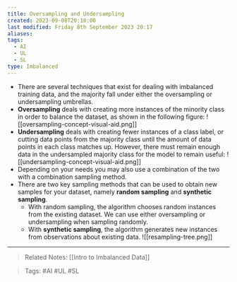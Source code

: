 ```yaml
---
title: Oversampling and Undersampling
created: 2023-09-08T20:18:00
last modified: Friday 8th September 2023 20:17
aliases: 
tags:
  - AI
  - UL
  - SL
type: Imbalanced
---
```

- There are several techniques that exist for dealing with imbalanced training data, and the majority fall under either the oversampling or undersampling umbrellas.
- **Oversampling** deals with creating more instances of the minority class in order to balance the dataset, as shown in the following figure:
![[oversampling-concept-visual-aid.png]]
- **Undersampling** deals with creating fewer instances of a class label, or cutting data points from the majority class until the amount of data points in each class matches up. However, there must remain enough data in the undersampled majority class for the model to remain useful:
![[undersampling-concept-visual-aid.png]]
- Depending on your needs you may also use a combination of the two with a combination sampling method.
- There are two key sampling methods that can be used to obtain new samples for your dataset, namely **random sampling** and **synthetic sampling**.
	- With random sampling, the algorithm chooses random instances from the existing dataset. We can use either oversampling or undersampling when sampling randomly.
	- With **synthetic sampling**, the algorithm generates new instances from observations about existing data.
![[resampling-tree.png]]
---
>Related Notes: [[Intro to Imbalanced Data]]

>Tags: #AI #UL #SL 
